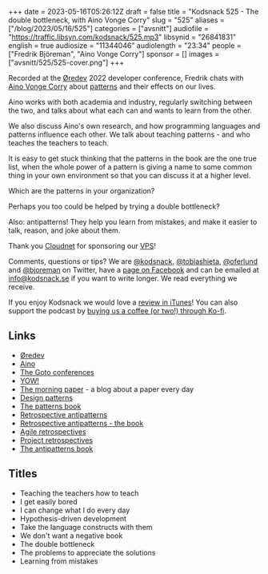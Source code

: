 +++
date = 2023-05-16T05:26:12Z
draft = false
title = "Kodsnack 525 -  The double bottleneck, with Aino Vonge Corry"
slug = "525"
aliases = ["/blog/2023/05/16/525"]
categories = ["avsnitt"]
audiofile = "https://traffic.libsyn.com/kodsnack/525.mp3"
libsynid = "26841831"
english = true
audiosize = "11344046"
audiolength = "23:34"
people = ["Fredrik Björeman", "Aino Vonge Corry"]
sponsor = []
images = ["avsnitt/525/525-cover.png"]
+++

Recorded at the [Øredev](https://oredev.org/) 2022 developer conference, Fredrik chats with [Aino Vonge Corry](https://metadeveloper.com/) about [patterns](https://en.wikipedia.org/wiki/Software_design_pattern) and their effects on our lives.

Aino works with both academia and industry, regularly switching between the two, and talks about what each can and wants to learn from the other.

We also discuss Aino's own research, and how programming languages and patterns influence each other. We talk about teaching patterns - and who teaches the teachers to teach.

It is easy to get stuck thinking that the patterns in the book are the one true list, when the whole power of a pattern is giving a name to some common thing in your own environment so that you can discuss it at a higher level.

Which are the patterns in your organization?

Perhaps you too could be helped by trying a double bottleneck?

Also: antipatterns! They help you learn from mistakes, and make it easier to talk, reason, and joke about them.

Thank you [Cloudnet](http://www.cloudnet.se) for sponsoring our [VPS](http://en.wikipedia.org/wiki/Virtual_private_server)!

Comments, questions or tips? We are [@kodsnack](https://www.twitter.com/kodsnack), [@tobiashieta](https://www.twitter.com/tobiashieta), [@oferlund](https://twitter.com/oferlund) and [@bjoreman](https://www.twitter.com/bjoreman) on Twitter, have a [page on Facebook](https://www.facebook.com/kodsnack) and can be emailed at [info@kodsnack.se](mailto:info@kodsnack.se) if you want to write longer. We read everything we receive.

If you enjoy Kodsnack we would love a [review in iTunes](http://itunes.apple.com/se/podcast/kodsnack/id561631498?l=en)! You can also support the podcast by <a href="https://ko-fi.com/kodsnack" rel="payment">buying us a coffee (or two!) through Ko-fi</a>.

## Links ##
* [Øredev](https://oredev.org/)
* [Aino](https://metadeveloper.com/)
* [The Goto conferences](https://gotopia.tech/)
* [YOW!](https://gotopia.tech/events/upcoming?filters=conference)
* [The morning paper](https://blog.acolyer.org/) - a blog about a paper every day
* [Design patterns](https://en.wikipedia.org/wiki/Software_design_pattern)
* [The patterns book](https://en.wikipedia.org/wiki/Design_Patterns)
* [Retrospective antipatterns](https://www.youtube.com/watch?v=W4EI363fMWk)
* [Retrospective antipatterns - the book](https://metadeveloper.com/retrospective-antipatterns/)
* [Agile retrospectives](https://www.oreilly.com/library/view/agile-retrospectives/9781680500295/)
* [Project retrospectives](https://www.oreilly.com/library/view/project-retrospectives-a/9780133488753/)
* [The antipatterns book](http://antipatterns.com/)

## Titles ##
* Teaching the teachers how to teach
* I get easily bored
* I can change what I do every day
* Hypothesis-driven development
* Take the language constructs with them
* We don't want a negative book
* The double bottleneck
* The problems to appreciate the solutions
* Learning from mistakes